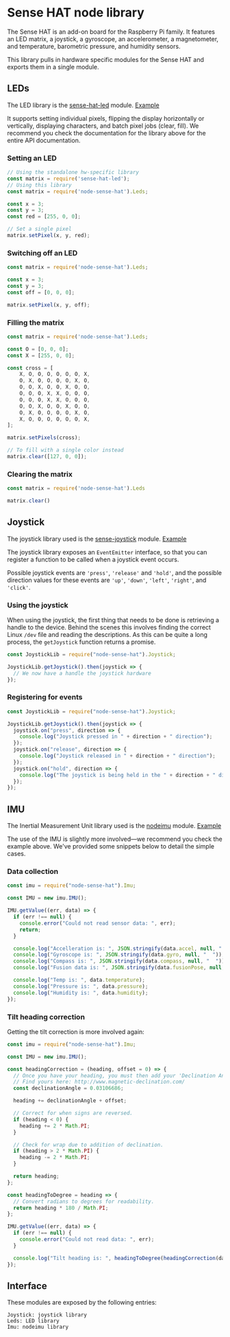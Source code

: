 # Sense HAT node library

The Sense HAT is an add-on board for the Raspberry Pi family. It features an LED
matrix, a joystick, a gyroscope, an accelerometer, a magnetometer, and temperature, barometric
pressure, and humidity sensors.

This library pulls in hardware specific modules for the Sense HAT and exports
them in a single module.

## LEDs

The LED library is the
[sense-hat-led](https://github.com/aonghusonia/sense-hat-led) module. [Example](https://github.com/resin-io-playground/sense-snake)

It supports setting individual pixels, flipping the display horizontally or vertically,
displaying characters, and batch pixel jobs (clear, fill). We recommend you check
the documentation for the library above for the entire API documentation.

### Setting an LED

```javascript
// Using the standalone hw-specific library
const matrix = require('sense-hat-led');
// Using this library
const matrix = require('node-sense-hat').Leds;

const x = 3;
const y = 3;
const red = [255, 0, 0];

// Set a single pixel
matrix.setPixel(x, y, red);
```

### Switching off an LED

```javascript
const matrix = require('node-sense-hat').Leds;

const x = 3;
const y = 3;
const off = [0, 0, 0];

matrix.setPixel(x, y, off);
```

### Filling the matrix

```javascript
const matrix = require('node-sense-hat').Leds;

const O = [0, 0, 0];
const X = [255, 0, 0];

const cross = [
	X, O, O, O, O, O, O, X,
	O, X, O, O, O, O, X, O,
	O, O, X, O, O, X, O, O,
	O, O, O, X, X, O, O, O,
	O, O, O, X, X, O, O, O,
	O, O, X, O, O, X, O, O,
	O, X, O, O, O, O, X, O,
	X, O, O, O, O, O, O, X,
];

matrix.setPixels(cross);

// To fill with a single color instead
matrix.clear([127, 0, 0]);
```

### Clearing the matrix

```javascript
const matrix = require('node-sense-hat').Leds

matrix.clear()
```

## Joystick

The joystick library used is the
[sense-joystick](https://github.com/resin-io-playground/sense-joystick) module. [Example](https://github.com/resin-io-playground/sense-snake)

The joystick library exposes an `EventEmitter` interface, so that you
can register a function to be called when a joystick event occurs.

Possible joystick events are `'press'`, `'release'` and `'hold'`, and the
possible direction values for these events are `'up'`, `'down'`, `'left'`,
`'right'`, and `'click'`.

### Using the joystick

When using the joystick, the first thing that needs to be done is retrieving a
handle to the device. Behind the scenes this involves finding the correct Linux
`/dev` file and reading the descriptions. As this can be quite a long process,
the `getJoystick` function returns a promise.

```javascript
const JoystickLib = require("node-sense-hat").Joystick;

JoystickLib.getJoystick().then(joystick => {
  // We now have a handle the joystick hardware
});
```

### Registering for events

```javascript
const JoystickLib = require("node-sense-hat").Joystick;

JoystickLib.getJoystick().then(joystick => {
  joystick.on("press", direction => {
    console.log("Joystick pressed in " + direction + " direction");
  });
  joystick.on("release", direction => {
    console.log("Joystick released in " + direction + " direction");
  });
  joystick.on("hold", direction => {
    console.log("The joystick is being held in the " + direction + " direction");
  });
});
```

## IMU

The Inertial Measurement Unit library used is the [nodeimu](https://github.com/rupnikj/nodeimu)
module. [Example](https://github.com/resin-io-playground/node-sense-hat/tree/master/examples/imu)

The use of the IMU is slightly more involved—we recommend you check the example
above. We've provided some snippets below to detail the simple cases.

### Data collection
```javascript
const imu = require("node-sense-hat").Imu;

const IMU = new imu.IMU();

IMU.getValue((err, data) => {
  if (err !== null) {
    console.error("Could not read sensor data: ", err);
    return;
  }

  console.log("Accelleration is: ", JSON.stringify(data.accel, null, "  "));
  console.log("Gyroscope is: ", JSON.stringify(data.gyro, null, "  "));
  console.log("Compass is: ", JSON.stringify(data.compass, null, "  "));
  console.log("Fusion data is: ", JSON.stringify(data.fusionPose, null, "  "));

  console.log("Temp is: ", data.temperature);
  console.log("Pressure is: ", data.pressure);
  console.log("Humidity is: ", data.humidity);
});
```

### Tilt heading correction

Getting the tilt correction is more involved again:

```javascript
const imu = require("node-sense-hat").Imu;

const IMU = new imu.IMU();

const headingCorrection = (heading, offset = 0) => {
  // Once you have your heading, you must then add your 'Declination Angle', which is the 'Error' of the magnetic field in your location.
  // Find yours here: http://www.magnetic-declination.com/
  const declinationAngle = 0.03106686;

  heading += declinationAngle + offset;

  // Correct for when signs are reversed.
  if (heading < 0) {
    heading += 2 * Math.PI;
  }

  // Check for wrap due to addition of declination.
  if (heading > 2 * Math.PI) {
    heading -= 2 * Math.PI;
  }

  return heading;
};

const headingToDegree = heading => {
  // Convert radians to degrees for readability.
  return heading * 180 / Math.PI;
};

IMU.getValue((err, data) => {
  if (err !== null) {
    console.error("Could not read data: ", err);
  }

  console.log("Tilt heading is: ", headingToDegree(headingCorrection(data.tiltHeading, Math.PI / 2)));
});
```

## Interface

These modules are exposed by the following entries:
```
Joystick: joystick library
Leds: LED library
Imu: nodeimu library
```
